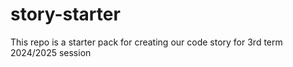 # story-starter
This repo is a starter pack for creating our code story for 3rd term 2024/2025 session
